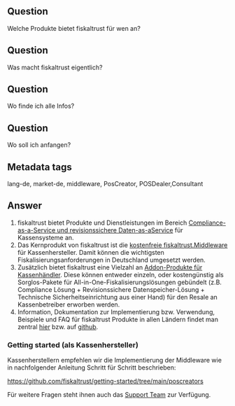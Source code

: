 ## Question

Welche Produkte bietet fiskaltrust für wen an?

## Question

Was macht fiskaltrust eigentlich?

## Question

Wo finde ich alle Infos?

## Question

Wo soll ich anfangen?

## Metadata tags

lang-de, market-de, middleware, PosCreator, POSDealer,Consultant

## Answer

1. fiskaltrust bietet Produkte und Dienstleistungen im Bereich [Compliance-as-a-Service und revisionssichere Daten-as-aService](https://github.com/fiskaltrust/productdescription-de-doc/tree/master/product-service-description) für Kassensysteme an.
2. Das Kernprodukt von fiskaltrust ist die [kostenfreie fiskaltrust.Middleware](https://github.com/fiskaltrust/productdescription-de-doc/blob/master/product-service-description/compliance-as-a-service/products/middleware.md) für Kassenhersteller. Damit können die wichtigsten Fiskalisierungsanforderungen in Deutschland umgesetzt werden. 
3. Zusätzlich bietet fiskaltrust eine Vielzahl an [Addon-Produkte für Kassenhändler](https://github.com/fiskaltrust/getting-started/tree/main/posdealers/01-products). Diese können entweder einzeln, oder kostengünstig als Sorglos-Pakete für All-in-One-Fiskalisierungslösungen gebündelt (z.B. Compliance Lösung + Revisionssichere Datenspeicher-Lösung + Technische Sicherheitseinrichtung aus einer Hand) für den Resale an Kassenbetreiber erworben werden.
4. Information, Dokumentation zur Implementierung bzw. Verwendung, Beispiele und FAQ für fiskaltrust Produkte in allen Ländern findet man zentral [hier](https://docs.fiskaltrust.cloud/) bzw. auf [github](https://github.com/fiskaltrust).

### Getting started (als Kassenhersteller)

Kassenherstellern empfehlen wir die Implementierung der Middleware wie in nachfolgender Anleitung Schritt für Schritt beschrieben:

https://github.com/fiskaltrust/getting-started/tree/main/poscreators

Für weitere Fragen steht ihnen auch das <a href="mailto:info@fiskaltrust.de">Support Team</a> zur Verfügung.
